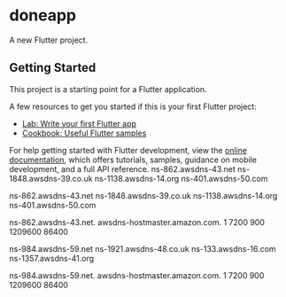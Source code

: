 # doneapp

A new Flutter project.

## Getting Started

This project is a starting point for a Flutter application.

A few resources to get you started if this is your first Flutter project:

- [Lab: Write your first Flutter app](https://docs.flutter.dev/get-started/codelab)
- [Cookbook: Useful Flutter samples](https://docs.flutter.dev/cookbook)

For help getting started with Flutter development, view the
[online documentation](https://docs.flutter.dev/), which offers tutorials,
samples, guidance on mobile development, and a full API reference.
ns-862.awsdns-43.net
ns-1848.awsdns-39.co.uk
ns-1138.awsdns-14.org
ns-401.awsdns-50.com

ns-862.awsdns-43.net
ns-1848.awsdns-39.co.uk
ns-1138.awsdns-14.org
ns-401.awsdns-50.com

ns-862.awsdns-43.net. awsdns-hostmaster.amazon.com. 1 7200 900 1209600 86400

ns-984.awsdns-59.net
ns-1921.awsdns-48.co.uk
ns-133.awsdns-16.com
ns-1357.awsdns-41.org

ns-984.awsdns-59.net. awsdns-hostmaster.amazon.com. 1 7200 900 1209600 86400

